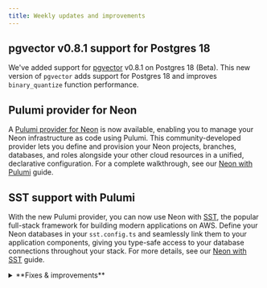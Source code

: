 ```yaml
---
title: Weekly updates and improvements
---
```


## pgvector v0.8.1 support for Postgres 18

We've added support for [pgvector](/docs/extensions/pgvector) v0.8.1 on Postgres 18 (Beta). This new version of `pgvector` adds support for Postgres 18 and improves `binary_quantize` function performance.

## Pulumi provider for Neon

A [Pulumi provider for Neon](https://www.pulumi.com/registry/packages/neon/api-docs/database/) is now available, enabling you to manage your Neon infrastructure as code using Pulumi. This community-developed provider lets you define and provision your Neon projects, branches, databases, and roles alongside your other cloud resources in a unified, declarative configuration. For a complete walkthrough, see our [Neon with Pulumi](/docs/guides/neon-pulumi) guide.

## SST support with Pulumi

With the new Pulumi provider, you can now use Neon with [SST](https://sst.dev/), the popular full-stack framework for building modern applications on AWS. Define your Neon databases in your `sst.config.ts` and seamlessly link them to your application components, giving you type-safe access to your database connections throughout your stack. For more details, see our [Neon with SST](/docs/guides/neon-sst) guide.

<details>
<summary>**Fixes & improvements**</summary>

- [Short bullet describing a fix or improvement.]
- [Another short bullet, if applicable.]

</details>
